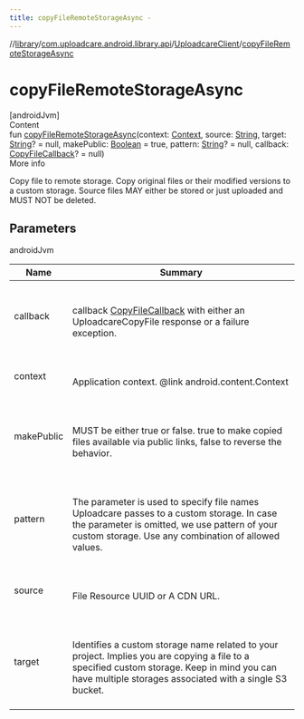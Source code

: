 ```yaml
---
title: copyFileRemoteStorageAsync -
---
```

//[library](../../index.md)/[com.uploadcare.android.library.api](../index.md)/[UploadcareClient](index.md)/[copyFileRemoteStorageAsync](copy-file-remote-storage-async.md)



# copyFileRemoteStorageAsync  
[androidJvm]  
Content  
fun [copyFileRemoteStorageAsync](copy-file-remote-storage-async.md)(context: [Context](https://developer.android.com/reference/kotlin/android/content/Context.html), source: [String](https://kotlinlang.org/api/latest/jvm/stdlib/kotlin/-string/index.html), target: [String](https://kotlinlang.org/api/latest/jvm/stdlib/kotlin/-string/index.html)? = null, makePublic: [Boolean](https://kotlinlang.org/api/latest/jvm/stdlib/kotlin/-boolean/index.html) = true, pattern: [String](https://kotlinlang.org/api/latest/jvm/stdlib/kotlin/-string/index.html)? = null, callback: [CopyFileCallback](../../com.uploadcare.android.library.callbacks/-copy-file-callback/index.md)? = null)  
More info  


Copy file to remote storage. Copy original files or their modified versions to a custom storage. Source files MAY either be stored or just uploaded and MUST NOT be deleted.



## Parameters  
  
androidJvm  
  
|  Name|  Summary| 
|---|---|
| <a name="com.uploadcare.android.library.api/UploadcareClient/copyFileRemoteStorageAsync/#android.content.Context#kotlin.String#kotlin.String?#kotlin.Boolean#kotlin.String?#com.uploadcare.android.library.callbacks.CopyFileCallback?/PointingToDeclaration/"></a>callback| <a name="com.uploadcare.android.library.api/UploadcareClient/copyFileRemoteStorageAsync/#android.content.Context#kotlin.String#kotlin.String?#kotlin.Boolean#kotlin.String?#com.uploadcare.android.library.callbacks.CopyFileCallback?/PointingToDeclaration/"></a><br><br>callback  [CopyFileCallback](../../com.uploadcare.android.library.callbacks/-copy-file-callback/index.md) with either an UploadcareCopyFile response or a failure exception.<br><br>
| <a name="com.uploadcare.android.library.api/UploadcareClient/copyFileRemoteStorageAsync/#android.content.Context#kotlin.String#kotlin.String?#kotlin.Boolean#kotlin.String?#com.uploadcare.android.library.callbacks.CopyFileCallback?/PointingToDeclaration/"></a>context| <a name="com.uploadcare.android.library.api/UploadcareClient/copyFileRemoteStorageAsync/#android.content.Context#kotlin.String#kotlin.String?#kotlin.Boolean#kotlin.String?#com.uploadcare.android.library.callbacks.CopyFileCallback?/PointingToDeclaration/"></a><br><br>Application context. @link android.content.Context<br><br>
| <a name="com.uploadcare.android.library.api/UploadcareClient/copyFileRemoteStorageAsync/#android.content.Context#kotlin.String#kotlin.String?#kotlin.Boolean#kotlin.String?#com.uploadcare.android.library.callbacks.CopyFileCallback?/PointingToDeclaration/"></a>makePublic| <a name="com.uploadcare.android.library.api/UploadcareClient/copyFileRemoteStorageAsync/#android.content.Context#kotlin.String#kotlin.String?#kotlin.Boolean#kotlin.String?#com.uploadcare.android.library.callbacks.CopyFileCallback?/PointingToDeclaration/"></a><br><br>MUST be either true or false. true to make copied files available via public links, false to     reverse the behavior.<br><br>
| <a name="com.uploadcare.android.library.api/UploadcareClient/copyFileRemoteStorageAsync/#android.content.Context#kotlin.String#kotlin.String?#kotlin.Boolean#kotlin.String?#com.uploadcare.android.library.callbacks.CopyFileCallback?/PointingToDeclaration/"></a>pattern| <a name="com.uploadcare.android.library.api/UploadcareClient/copyFileRemoteStorageAsync/#android.content.Context#kotlin.String#kotlin.String?#kotlin.Boolean#kotlin.String?#com.uploadcare.android.library.callbacks.CopyFileCallback?/PointingToDeclaration/"></a><br><br>The parameter is used to specify file names Uploadcare passes to a custom storage. In case the     parameter is omitted, we use pattern of your custom storage. Use any combination of allowed     values.<br><br>
| <a name="com.uploadcare.android.library.api/UploadcareClient/copyFileRemoteStorageAsync/#android.content.Context#kotlin.String#kotlin.String?#kotlin.Boolean#kotlin.String?#com.uploadcare.android.library.callbacks.CopyFileCallback?/PointingToDeclaration/"></a>source| <a name="com.uploadcare.android.library.api/UploadcareClient/copyFileRemoteStorageAsync/#android.content.Context#kotlin.String#kotlin.String?#kotlin.Boolean#kotlin.String?#com.uploadcare.android.library.callbacks.CopyFileCallback?/PointingToDeclaration/"></a><br><br>File Resource UUID or A CDN URL.<br><br>
| <a name="com.uploadcare.android.library.api/UploadcareClient/copyFileRemoteStorageAsync/#android.content.Context#kotlin.String#kotlin.String?#kotlin.Boolean#kotlin.String?#com.uploadcare.android.library.callbacks.CopyFileCallback?/PointingToDeclaration/"></a>target| <a name="com.uploadcare.android.library.api/UploadcareClient/copyFileRemoteStorageAsync/#android.content.Context#kotlin.String#kotlin.String?#kotlin.Boolean#kotlin.String?#com.uploadcare.android.library.callbacks.CopyFileCallback?/PointingToDeclaration/"></a><br><br>Identifies a custom storage name related to your project. Implies you are copying a file to a     specified custom storage. Keep in mind you can have multiple storages associated with a single     S3 bucket.<br><br>
  
  



